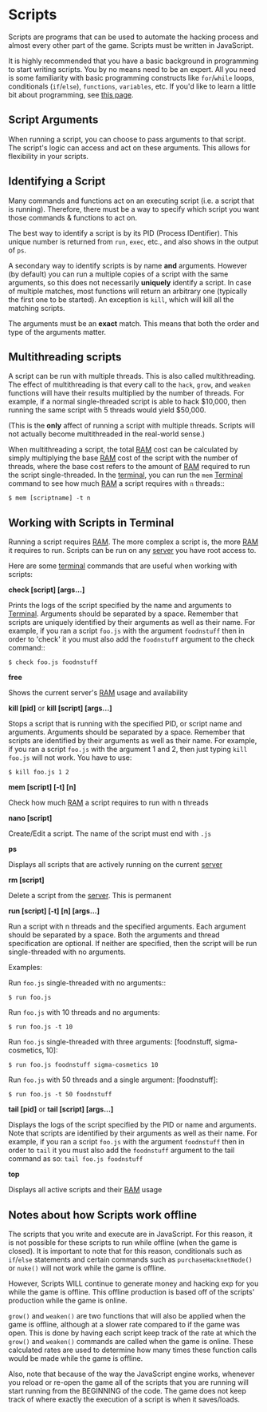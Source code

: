 # Scripts

Scripts are programs that can be used to automate the hacking process and almost every other part of the game.
Scripts must be written in JavaScript.

It is highly recommended that you have a basic background in programming to start writing scripts.
You by no means need to be an expert.
All you need is some familiarity with basic programming constructs like `for`/`while` loops, conditionals (`if`/`else`), `functions`, `variables`, etc.
If you'd like to learn a little bit about programming, see [this page](../programming/learn.md).

## Script Arguments

When running a script, you can choose to pass arguments to that script.
The script's logic can access and act on these arguments.
This allows for flexibility in your scripts.

## Identifying a Script

Many commands and functions act on an executing script (i.e. a script that is running).
Therefore, there must be a way to specify which script you want those commands & functions to act on.

The best way to identify a script is by its PID (Process IDentifier).
This unique number is returned from `run`, `exec`, etc., and also shows in the output of `ps`.

A secondary way to identify scripts is by name **and** arguments.
However (by default) you can run a multiple copies of a script with the same arguments, so this does not necessarily **uniquely** identify a script.
In case of multiple matches, most functions will return an arbitrary one (typically the first one to be started).
An exception is `kill`, which will kill all the matching scripts.

The arguments must be an **exact** match.
This means that both the order and type of the arguments matter.

## Multithreading scripts

A script can be run with multiple threads.
This is also called multithreading.
The effect of multithreading is that every call to the `hack`, `grow`, and `weaken` functions will have their results multiplied by the number of threads.
For example, if a normal single-threaded script is able to hack $10,000, then running the same script with 5 threads would yield $50,000.

(This is the **only** affect of running a script with multiple threads.
Scripts will not actually become multithreaded in the real-world sense.)

When multithreading a script, the total [RAM](ram.md) cost can be calculated by simply multiplying the base [RAM](ram.md) cost of the script with the number of threads, where the base cost refers to the amount of [RAM](ram.md) required to run the script single-threaded.
In the [terminal](terminal.md), you can run the `mem` [Terminal](terminal.md) command to see how much [RAM](ram.md) a script requires with `n` threads::

    $ mem [scriptname] -t n

## Working with Scripts in Terminal

Running a script requires [RAM](ram.md).
The more complex a script is, the more [RAM](ram.md) it requires to run.
Scripts can be run on any [server](server.md) you have root access to.

Here are some [terminal](terminal.md) commands that are useful when working with scripts:

**check [script] [args...]**

Prints the logs of the script specified by the name and arguments to [Terminal](terminal.md).
Arguments should be separated by a space.
Remember that scripts are uniquely identified by their arguments as well as their name.
For example, if you ran a script `foo.js` with the argument `foodnstuff` then in order to 'check' it you must also add the `foodnstuff` argument to the check command::

    $ check foo.js foodnstuff

**free**

Shows the current server's [RAM](ram.md) usage and availability

**kill [pid]** or **kill [script] [args...]**

Stops a script that is running with the specified PID, or script name and arguments.
Arguments should be separated by a space.
Remember that scripts are identified by their arguments as well as their name.
For example, if you ran a script `foo.js` with the argument 1 and 2, then just typing `kill foo.js` will not work.
You have to use:

    $ kill foo.js 1 2

**mem [script] [-t] [n]**

Check how much [RAM](ram.md) a script requires to run with n threads

**nano [script]**

Create/Edit a script.
The name of the script must end with `.js`

**ps**

Displays all scripts that are actively running on the current [server](servers.md)

**rm [script]**

Delete a script from the [server](servers.md). This is permanent

**run [script] [-t] [n] [args...]**

Run a script with n threads and the specified arguments.
Each argument should be separated by a space.
Both the arguments and thread specification are optional.
If neither are specified, then the script will be run single-threaded with no arguments.

Examples:

Run `foo.js` single-threaded with no arguments::

    $ run foo.js

Run `foo.js` with 10 threads and no arguments:

    $ run foo.js -t 10

Run `foo.js` single-threaded with three arguments: [foodnstuff, sigma-cosmetics, 10]:

    $ run foo.js foodnstuff sigma-cosmetics 10

Run `foo.js` with 50 threads and a single argument: [foodnstuff]:

    $ run foo.js -t 50 foodnstuff

**tail [pid]** or **tail [script] [args...]**

Displays the logs of the script specified by the PID or name and arguments.
Note that scripts are identified by their arguments as well as their name.
For example, if you ran a script `foo.js` with the argument `foodnstuff` then in order to `tail` it you must also add the `foodnstuff` argument to the tail command as so: `tail foo.js foodnstuff`

**top**

Displays all active scripts and their [RAM](ram.md) usage

## Notes about how Scripts work offline

The scripts that you write and execute are in JavaScript.
For this reason, it is not possible for these scripts to run while offline (when the game is closed).
It is important to note that for this reason, conditionals such as `if`/`else` statements and certain commands such as `purchaseHacknetNode()` or `nuke()` will not work while the game is offline.

However, Scripts WILL continue to generate money and hacking exp for you while the game is offline.
This offline production is based off of the scripts' production while the game is online.

`grow()` and `weaken()` are two functions that will also be applied when the game is offline, although at a slower rate compared to if the game was open.
This is done by having each script keep track of the rate at which the `grow()` and `weaken()` commands are called when the game is online.
These calculated rates are used to determine how many times these function calls would be made while the game is offline.

Also, note that because of the way the JavaScript engine works, whenever you reload or re-open the game all of the scripts that you are running will start running from the BEGINNING of the code.
The game does not keep track of where exactly the execution of a script is when it saves/loads.
